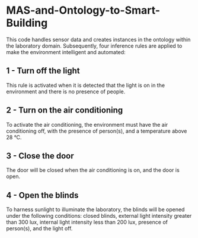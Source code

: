 # MAS-and-Ontology-to-Smart-Building

This code handles sensor data and creates instances in the ontology within the laboratory domain. Subsequently, four inference rules are applied to make the environment intelligent and automated:

## 1 - Turn off the light

This rule is activated when it is detected that the light is on in the environment and there is no presence of people.

## 2 - Turn on the air conditioning

To activate the air conditioning, the environment must have the air conditioning off, with the presence of person(s), and a temperature above 28 °C.

## 3 - Close the door

The door will be closed when the air conditioning is on, and the door is open.

## 4 - Open the blinds

To harness sunlight to illuminate the laboratory, the blinds will be opened under the following conditions: closed blinds, external light intensity greater than 300 lux, internal light intensity less than 200 lux, presence of person(s), and the light off.
